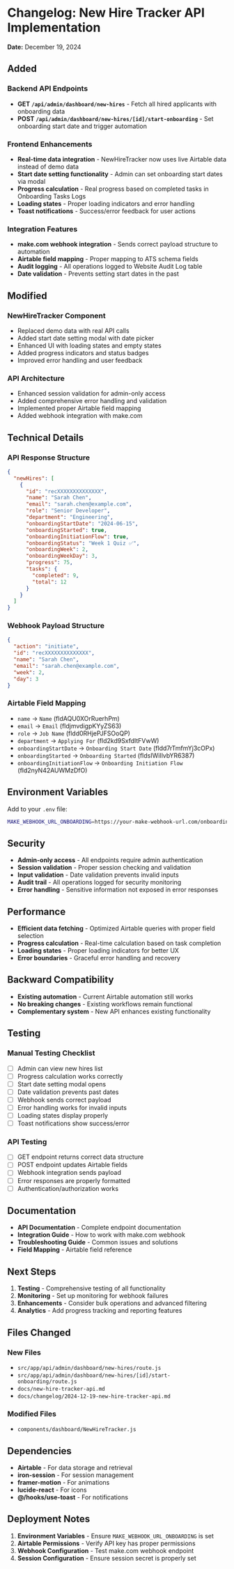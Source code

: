 # Changelog: New Hire Tracker API Implementation

**Date:** December 19, 2024

## Added

### Backend API Endpoints
- **GET `/api/admin/dashboard/new-hires`** - Fetch all hired applicants with onboarding data
- **POST `/api/admin/dashboard/new-hires/[id]/start-onboarding`** - Set onboarding start date and trigger automation

### Frontend Enhancements
- **Real-time data integration** - NewHireTracker now uses live Airtable data instead of demo data
- **Start date setting functionality** - Admin can set onboarding start dates via modal
- **Progress calculation** - Real progress based on completed tasks in Onboarding Tasks Logs
- **Loading states** - Proper loading indicators and error handling
- **Toast notifications** - Success/error feedback for user actions

### Integration Features
- **make.com webhook integration** - Sends correct payload structure to automation
- **Airtable field mapping** - Proper mapping to ATS schema fields
- **Audit logging** - All operations logged to Website Audit Log table
- **Date validation** - Prevents setting start dates in the past

## Modified

### NewHireTracker Component
- Replaced demo data with real API calls
- Added start date setting modal with date picker
- Enhanced UI with loading states and empty states
- Added progress indicators and status badges
- Improved error handling and user feedback

### API Architecture
- Enhanced session validation for admin-only access
- Added comprehensive error handling and validation
- Implemented proper Airtable field mapping
- Added webhook integration with make.com

## Technical Details

### API Response Structure
```json
{
  "newHires": [
    {
      "id": "recXXXXXXXXXXXXXX",
      "name": "Sarah Chen",
      "email": "sarah.chen@example.com",
      "role": "Senior Developer",
      "department": "Engineering",
      "onboardingStartDate": "2024-06-15",
      "onboardingStarted": true,
      "onboardingInitiationFlow": true,
      "onboardingStatus": "Week 1 Quiz ✅",
      "onboardingWeek": 2,
      "onboardingWeekDay": 3,
      "progress": 75,
      "tasks": {
        "completed": 9,
        "total": 12
      }
    }
  ]
}
```

### Webhook Payload Structure
```json
{
  "action": "initiate",
  "id": "recXXXXXXXXXXXXXX",
  "name": "Sarah Chen",
  "email": "sarah.chen@example.com",
  "week": 2,
  "day": 3
}
```

### Airtable Field Mapping
- `name` → `Name` (fldAQU0XOrRuerhPm)
- `email` → `Email` (fldjmvdigpKYyZS63)
- `role` → `Job Name` (fldd0RHjePJFSOoQP)
- `department` → `Applying For` (fld2kd9SxfdltFVwW)
- `onboardingStartDate` → `Onboarding Start Date` (fldd7rTmfmYj3cOPx)
- `onboardingStarted` → `Onboarding Started` (fldsIWiIlvbYR6387)
- `onboardingInitiationFlow` → `Onboarding Initiation Flow` (fld2nyN42AUWMzDfO)

## Environment Variables

Add to your `.env` file:
```bash
MAKE_WEBHOOK_URL_ONBOARDING=https://your-make-webhook-url.com/onboarding
```

## Security

- **Admin-only access** - All endpoints require admin authentication
- **Session validation** - Proper session checking and validation
- **Input validation** - Date validation prevents invalid inputs
- **Audit trail** - All operations logged for security monitoring
- **Error handling** - Sensitive information not exposed in error responses

## Performance

- **Efficient data fetching** - Optimized Airtable queries with proper field selection
- **Progress calculation** - Real-time calculation based on task completion
- **Loading states** - Proper loading indicators for better UX
- **Error boundaries** - Graceful error handling and recovery

## Backward Compatibility

- **Existing automation** - Current Airtable automation still works
- **No breaking changes** - Existing workflows remain functional
- **Complementary system** - New API enhances existing functionality

## Testing

### Manual Testing Checklist
- [ ] Admin can view new hires list
- [ ] Progress calculation works correctly
- [ ] Start date setting modal opens
- [ ] Date validation prevents past dates
- [ ] Webhook sends correct payload
- [ ] Error handling works for invalid inputs
- [ ] Loading states display properly
- [ ] Toast notifications show success/error

### API Testing
- [ ] GET endpoint returns correct data structure
- [ ] POST endpoint updates Airtable fields
- [ ] Webhook integration sends payload
- [ ] Error responses are properly formatted
- [ ] Authentication/authorization works

## Documentation

- **API Documentation** - Complete endpoint documentation
- **Integration Guide** - How to work with make.com webhook
- **Troubleshooting Guide** - Common issues and solutions
- **Field Mapping** - Airtable field reference

## Next Steps

1. **Testing** - Comprehensive testing of all functionality
2. **Monitoring** - Set up monitoring for webhook failures
3. **Enhancements** - Consider bulk operations and advanced filtering
4. **Analytics** - Add progress tracking and reporting features

## Files Changed

### New Files
- `src/app/api/admin/dashboard/new-hires/route.js`
- `src/app/api/admin/dashboard/new-hires/[id]/start-onboarding/route.js`
- `docs/new-hire-tracker-api.md`
- `docs/changelog/2024-12-19-new-hire-tracker-api.md`

### Modified Files
- `components/dashboard/NewHireTracker.js`

## Dependencies

- **Airtable** - For data storage and retrieval
- **iron-session** - For session management
- **framer-motion** - For animations
- **lucide-react** - For icons
- **@/hooks/use-toast** - For notifications

## Deployment Notes

1. **Environment Variables** - Ensure `MAKE_WEBHOOK_URL_ONBOARDING` is set
2. **Airtable Permissions** - Verify API key has proper permissions
3. **Webhook Configuration** - Test make.com webhook endpoint
4. **Session Configuration** - Ensure session secret is properly set 
